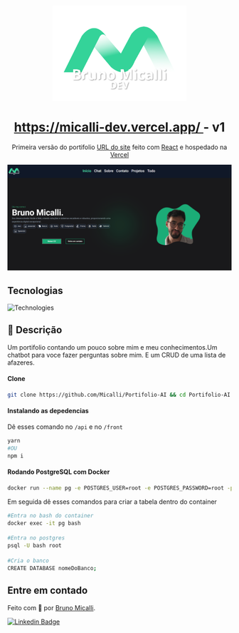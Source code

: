 <div align="center">
  <img alt="fincheck" title="portfolio" src="https://raw.githubusercontent.com/Micalli/Portifolio-AI/75e79808dcae2a2bce6e5da3636b6c19ff6eda85/front/public/logo.svg" width="300px">
</h1>
</div>
<h1 align="center">
  <a href="https://micalli-dev.vercel.app/">
    https://micalli-dev.vercel.app/
  </a> - v1
</h1>

<p align="center">
 Primeira versão do portifolio <a href="#" target="_blank">URL do site</a> feito com <a href="https://react.dev/" target="_blank">React</a> e hospedado na <a href="https://www.vercel.com/" target="_blank">Vercel</a>
</p>

![demo](https://raw.githubusercontent.com/Micalli/Portifolio-AI/refs/heads/main/front/static/demo.png)

## Tecnologias

<img src="https://skillicons.dev/icons?i=typescript,javascript,html,css,docker,git,prisma,nodejs,nestjs,react,vite,tailwindcss" width="415px" alt="Technologies" />

## 📂 Descrição
Um portifolio contando um pouco sobre mim e meu conhecimentos.Um chatbot para voce fazer perguntas sobre mim. E um CRUD de uma lista de afazeres.

#### Clone

```bash
git clone https://github.com/Micalli/Portifolio-AI && cd Portifolio-AI
```

#### Instalando as depedencias

Dê esses comando no ```/api``` e no ```/front``` 

```bash
yarn
#OU
npm i
```

#### Rodando PostgreSQL com Docker
```bash
docker run --name pg -e POSTGRES_USER=root -e POSTGRES_PASSWORD=root -p 5432:5432 -d postgres
```

Em seguida dê esses comandos para criar a tabela dentro do container
```bash
#Entra no bash do container
docker exec -it pg bash

#Entra no postgres
psql -U bash root

#Cria o banco
CREATE DATABASE nomeDoBanco;
```

## Entre em contado
Feito com :green_heart: por [Bruno Micalli](https://github.com/micalli).


[![Linkedin Badge](https://img.shields.io/badge/-Bruno_Micalli-blue?style=flat-square&logo=Linkedin&logoColor=white&link=https://www.linkedin.com/in/brunomicalli/)](https://www.linkedin.com/in/brunomicalli/)
